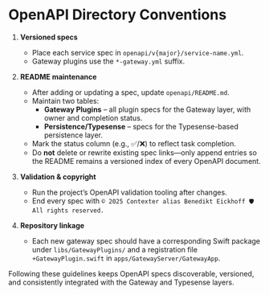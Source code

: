 # OpenAPI Directory Conventions

1. **Versioned specs**  
   - Place each service spec in `openapi/v{major}/service-name.yml`.  
   - Gateway plugins use the `*-gateway.yml` suffix.

2. **README maintenance**  
   - After adding or updating a spec, update `openapi/README.md`.  
   - Maintain two tables:  
     - **Gateway Plugins** – all plugin specs for the Gateway layer, with owner and completion status.
     - **Persistence/Typesense** – specs for the Typesense-based persistence layer.
   - Mark the status column (e.g., ✅/❌) to reflect task completion.
   - Do **not** delete or rewrite existing spec links—only append entries so the README remains a versioned index of every OpenAPI document.

3. **Validation & copyright**  
   - Run the project’s OpenAPI validation tooling after changes.  
   - End every spec with `© 2025 Contexter alias Benedikt Eickhoff 🛡️ All rights reserved.`

4. **Repository linkage**  
   - Each new gateway spec should have a corresponding Swift package under `libs/GatewayPlugins/` and a registration file `+GatewayPlugin.swift` in `apps/GatewayServer/GatewayApp`.

Following these guidelines keeps OpenAPI specs discoverable, versioned, and consistently integrated with the Gateway and Typesense layers.
